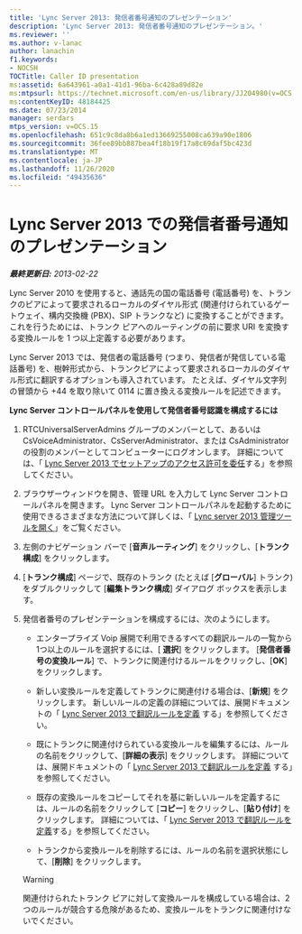 ```yaml
---
title: 'Lync Server 2013: 発信者番号通知のプレゼンテーション'
description: 'Lync Server 2013: 発信者番号通知のプレゼンテーション。'
ms.reviewer: ''
ms.author: v-lanac
author: lanachin
f1.keywords:
- NOCSH
TOCTitle: Caller ID presentation
ms:assetid: 6a643961-a0a1-41d1-96ba-6c428a89d82e
ms:mtpsurl: https://technet.microsoft.com/en-us/library/JJ204980(v=OCS.15)
ms:contentKeyID: 48184425
ms.date: 07/23/2014
manager: serdars
mtps_version: v=OCS.15
ms.openlocfilehash: 651c9c8da8b6a1ed13669255008ca639a90e1806
ms.sourcegitcommit: 36fee89bb887bea4f18b19f17a8c69daf5bc423d
ms.translationtype: MT
ms.contentlocale: ja-JP
ms.lasthandoff: 11/26/2020
ms.locfileid: "49435636"
---
```

# <a name="caller-id-presentation-in-lync-server-2013"></a>Lync Server 2013 での発信者番号通知のプレゼンテーション

<div data-xmlns="http://www.w3.org/1999/xhtml">

<div class="topic" data-xmlns="http://www.w3.org/1999/xhtml" data-msxsl="urn:schemas-microsoft-com:xslt" data-cs="https://msdn.microsoft.com/">

<div data-asp="https://msdn2.microsoft.com/asp">



</div>

<div id="mainSection">

<div id="mainBody">

<span> </span>

_**最終更新日:** 2013-02-22_

Lync Server 2010 を使用すると、通話先の国の電話番号 (電話番号) を、トランクのピアによって要求されるローカルのダイヤル形式 (関連付けられているゲートウェイ、構内交換機 (PBX)、SIP トランクなど) に変換することができます。 これを行うためには、トランク ピアへのルーティングの前に要求 URI を変換する変換ルールを 1 つ以上定義する必要があります。

Lync Server 2013 では、発信者の電話番号 (つまり、発信者が発信している電話番号) を、樹幹形式から、トランクピアによって要求されるローカルのダイヤル形式に翻訳するオプションも導入されています。 たとえば、ダイヤル文字列の冒頭から +44 を取り除いて 0114 に置き換える変換ルールを記述できます。

<div id="sectionSection0" class="section">

**Lync Server コントロールパネルを使用して発信者番号認識を構成するには**

1.  RTCUniversalServerAdmins グループのメンバーとして、あるいは CsVoiceAdministrator、CsServerAdministrator、または CsAdministrator の役割のメンバーとしてコンピューターにログオンします。 詳細については、「 [Lync Server 2013 でセットアップのアクセス許可を委任](lync-server-2013-delegate-setup-permissions.md)する」を参照してください。

2.  ブラウザーウィンドウを開き、管理 URL を入力して Lync Server コントロールパネルを開きます。 Lync Server コントロールパネルを起動するために使用できるさまざまな方法について詳しくは、「 [Lync server 2013 管理ツールを開く](lync-server-2013-open-lync-server-administrative-tools.md)」をご覧ください。

3.  左側のナビゲーション バーで [**音声ルーティング**] をクリックし、[**トランク構成**] をクリックします。

4.  [**トランク構成**] ページで、既存のトランク (たとえば [**グローバル**] トランク) をダブルクリックして [**編集トランク構成**] ダイアログ ボックスを表示します。

5.  発信者番号のプレゼンテーションを構成するには、次のようにします。
    
      - エンタープライズ Voip 展開で利用できるすべての翻訳ルールの一覧から1つ以上のルールを選択するには、[ **選択**] をクリックします。 [**発信者番号の変換ルール**] で、トランクに関連付けるルールをクリックし、[**OK**] をクリックします。
    
      - 新しい変換ルールを定義してトランクに関連付ける場合は、[**新規**] をクリックします。 新しいルールの定義の詳細については、展開ドキュメントの「 [Lync Server 2013 で翻訳ルールを定義](lync-server-2013-defining-translation-rules.md) する」を参照してください。
    
      - 既にトランクに関連付けられている変換ルールを編集するには、ルールの名前をクリックして、[**詳細の表示**] をクリックします。 詳細については、展開ドキュメントの「 [Lync Server 2013 で翻訳ルールを定義](lync-server-2013-defining-translation-rules.md) する」を参照してください。
    
      - 既存の変換ルールをコピーしてそれを基に新しいルールを定義するには、ルールの名前をクリックして [**コピー**] をクリックし、[**貼り付け**] をクリックします。 詳細については、「 [Lync Server 2013 で翻訳ルールを定義](lync-server-2013-defining-translation-rules.md)する」を参照してください。
    
      - トランクから変換ルールを削除するには、ルールの名前を選択状態にして、[**削除**] をクリックします。
    
    <div>
    

    > [!WARNING]  
    > 関連付けられたトランク ピアに対して変換ルールを構成している場合は、2 つのルールが競合する危険があるため、変換ルールをトランクに関連付けないでください。

    
    </div>

</div>

</div>

<span> </span>

</div>

</div>

</div>

